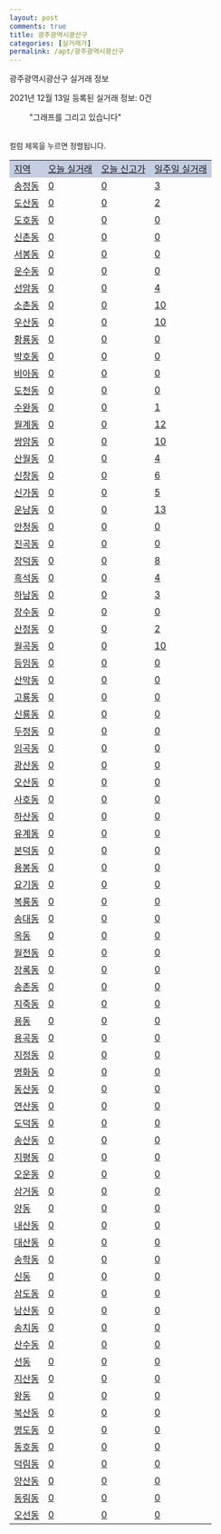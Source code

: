 ```yaml
---
layout: post
comments: true
title: 광주광역시광산구
categories: [실거래가]
permalink: /apt/광주광역시광산구
---
```


광주광역시광산구 실거래 정보

2021년 12월 13일 등록된 실거래 정보: 0건

<!--<script async src="https://pagead2.googlesyndication.com/pagead/js/adsbygoogle.js?client=ca-pub-3485438051770037"
 crossorigin="anonymous"></script>-->

<script type="text/javascript">
  google.charts.load('current', {'packages':['corechart']});
  google.charts.setOnLoadCallback(drawChart);

  function drawChart() {
    var data = google.visualization.arrayToDataTable([['거래일', '매매', '전월세', '전매'], ['21-01', 521, 644, 110], ['21-02', 449, 509, 33], ['21-03', 670, 566, 33], ['21-04', 613, 554, 51], ['21-05', 698, 574, 47], ['21-06', 627, 591, 11], ['21-07', 669, 585, 20], ['21-08', 749, 562, 12], ['21-09', 664, 635, 19], ['21-10', 622, 493, 14], ['21-11', 338, 450, 9], ['21-12', 44, 99, 3]]);

    var options = {
      title: '최근 1년간 유형별 거래량 추이',
      legend: { position: 'bottom' }
    };

    setTimeout(function() {
        var chart = new google.visualization.LineChart(document.getElementById('columnchart_material'));
        chart.draw(data, (options));
        document.getElementById('loading').style.display = 'none';
        var dayLabel = (new Date()).getDay();
        if (dayLabel < 2) {
            sorttable.innerSortFunction.apply(document.getElementById('week'), []);
            sorttable.innerSortFunction.apply(document.getElementById('week'), []);        
        }
        else {
            sorttable.innerSortFunction.apply(document.getElementById('today'), []);
            sorttable.innerSortFunction.apply(document.getElementById('today'), []);
        }
    }, 200);

  }
</script>

<div id="loading" style="z-index:20; display: block; margin-left: 35px">"그래프를 그리고 있습니다"</div>
<div id="columnchart_material" style="width: 95%; margin-left: -35px; display: block"></div>
<!--<div style="width: 95%; margin-left: -35px; display: block">
      <script async src="https://pagead2.googlesyndication.com/pagead/js/adsbygoogle.js?client=ca-pub-3485438051770037"
          crossorigin="anonymous"></script>
      <ins class="adsbygoogle"
          style="display:block"
          data-ad-format="fluid"
          data-ad-layout-key="-fb+5w+4e-db+86"
          data-ad-client="ca-pub-3485438051770037"
          data-ad-slot="1827090281"></ins>
      <script>
          (adsbygoogle = window.adsbygoogle || []).push({});
      </script>
</div>-->
<br>

<font size='small' style='font-size: small;'>컬럼 제목을 누르면 정렬됩니다.</font>
<table class="sortable">
  <tr style='background-color: rgba(114, 132, 186,0.4);'>
    <td id="region"><a href="#">지역</a></td>
    <td id="today"><a href="#">오늘 실거래</a></td>
    <td id="today_new"><a href="#">오늘 신고가</a></td>
    <td id="week"><a href="#">일주일 실거래</a></td>
  </tr>

  
  <tr class="item">
    <td><a href="광주광역시광산구송정동">송정동</a></td>
    <td><a href="광주광역시광산구송정동">0</a></td>
    <td><a href="광주광역시광산구송정동">0</a></td>
    <td><a href="광주광역시광산구송정동">3</a></td>
  </tr>
    

  <tr class="item">
    <td><a href="광주광역시광산구도산동">도산동</a></td>
    <td><a href="광주광역시광산구도산동">0</a></td>
    <td><a href="광주광역시광산구도산동">0</a></td>
    <td><a href="광주광역시광산구도산동">2</a></td>
  </tr>
    

  <tr class="item">
    <td><a href="광주광역시광산구도호동">도호동</a></td>
    <td><a href="광주광역시광산구도호동">0</a></td>
    <td><a href="광주광역시광산구도호동">0</a></td>
    <td><a href="광주광역시광산구도호동">0</a></td>
  </tr>
    

  <tr class="item">
    <td><a href="광주광역시광산구신촌동">신촌동</a></td>
    <td><a href="광주광역시광산구신촌동">0</a></td>
    <td><a href="광주광역시광산구신촌동">0</a></td>
    <td><a href="광주광역시광산구신촌동">0</a></td>
  </tr>
    

  <tr class="item">
    <td><a href="광주광역시광산구서봉동">서봉동</a></td>
    <td><a href="광주광역시광산구서봉동">0</a></td>
    <td><a href="광주광역시광산구서봉동">0</a></td>
    <td><a href="광주광역시광산구서봉동">0</a></td>
  </tr>
    

  <tr class="item">
    <td><a href="광주광역시광산구운수동">운수동</a></td>
    <td><a href="광주광역시광산구운수동">0</a></td>
    <td><a href="광주광역시광산구운수동">0</a></td>
    <td><a href="광주광역시광산구운수동">0</a></td>
  </tr>
    

  <tr class="item">
    <td><a href="광주광역시광산구선암동">선암동</a></td>
    <td><a href="광주광역시광산구선암동">0</a></td>
    <td><a href="광주광역시광산구선암동">0</a></td>
    <td><a href="광주광역시광산구선암동">4</a></td>
  </tr>
    

  <tr class="item">
    <td><a href="광주광역시광산구소촌동">소촌동</a></td>
    <td><a href="광주광역시광산구소촌동">0</a></td>
    <td><a href="광주광역시광산구소촌동">0</a></td>
    <td><a href="광주광역시광산구소촌동">10</a></td>
  </tr>
    

  <tr class="item">
    <td><a href="광주광역시광산구우산동">우산동</a></td>
    <td><a href="광주광역시광산구우산동">0</a></td>
    <td><a href="광주광역시광산구우산동">0</a></td>
    <td><a href="광주광역시광산구우산동">10</a></td>
  </tr>
    

  <tr class="item">
    <td><a href="광주광역시광산구황룡동">황룡동</a></td>
    <td><a href="광주광역시광산구황룡동">0</a></td>
    <td><a href="광주광역시광산구황룡동">0</a></td>
    <td><a href="광주광역시광산구황룡동">0</a></td>
  </tr>
    

  <tr class="item">
    <td><a href="광주광역시광산구박호동">박호동</a></td>
    <td><a href="광주광역시광산구박호동">0</a></td>
    <td><a href="광주광역시광산구박호동">0</a></td>
    <td><a href="광주광역시광산구박호동">0</a></td>
  </tr>
    

  <tr class="item">
    <td><a href="광주광역시광산구비아동">비아동</a></td>
    <td><a href="광주광역시광산구비아동">0</a></td>
    <td><a href="광주광역시광산구비아동">0</a></td>
    <td><a href="광주광역시광산구비아동">0</a></td>
  </tr>
    

  <tr class="item">
    <td><a href="광주광역시광산구도천동">도천동</a></td>
    <td><a href="광주광역시광산구도천동">0</a></td>
    <td><a href="광주광역시광산구도천동">0</a></td>
    <td><a href="광주광역시광산구도천동">0</a></td>
  </tr>
    

  <tr class="item">
    <td><a href="광주광역시광산구수완동">수완동</a></td>
    <td><a href="광주광역시광산구수완동">0</a></td>
    <td><a href="광주광역시광산구수완동">0</a></td>
    <td><a href="광주광역시광산구수완동">1</a></td>
  </tr>
    

  <tr class="item">
    <td><a href="광주광역시광산구월계동">월계동</a></td>
    <td><a href="광주광역시광산구월계동">0</a></td>
    <td><a href="광주광역시광산구월계동">0</a></td>
    <td><a href="광주광역시광산구월계동">12</a></td>
  </tr>
    

  <tr class="item">
    <td><a href="광주광역시광산구쌍암동">쌍암동</a></td>
    <td><a href="광주광역시광산구쌍암동">0</a></td>
    <td><a href="광주광역시광산구쌍암동">0</a></td>
    <td><a href="광주광역시광산구쌍암동">10</a></td>
  </tr>
    

  <tr class="item">
    <td><a href="광주광역시광산구산월동">산월동</a></td>
    <td><a href="광주광역시광산구산월동">0</a></td>
    <td><a href="광주광역시광산구산월동">0</a></td>
    <td><a href="광주광역시광산구산월동">4</a></td>
  </tr>
    

  <tr class="item">
    <td><a href="광주광역시광산구신창동">신창동</a></td>
    <td><a href="광주광역시광산구신창동">0</a></td>
    <td><a href="광주광역시광산구신창동">0</a></td>
    <td><a href="광주광역시광산구신창동">6</a></td>
  </tr>
    

  <tr class="item">
    <td><a href="광주광역시광산구신가동">신가동</a></td>
    <td><a href="광주광역시광산구신가동">0</a></td>
    <td><a href="광주광역시광산구신가동">0</a></td>
    <td><a href="광주광역시광산구신가동">5</a></td>
  </tr>
    

  <tr class="item">
    <td><a href="광주광역시광산구운남동">운남동</a></td>
    <td><a href="광주광역시광산구운남동">0</a></td>
    <td><a href="광주광역시광산구운남동">0</a></td>
    <td><a href="광주광역시광산구운남동">13</a></td>
  </tr>
    

  <tr class="item">
    <td><a href="광주광역시광산구안청동">안청동</a></td>
    <td><a href="광주광역시광산구안청동">0</a></td>
    <td><a href="광주광역시광산구안청동">0</a></td>
    <td><a href="광주광역시광산구안청동">0</a></td>
  </tr>
    

  <tr class="item">
    <td><a href="광주광역시광산구진곡동">진곡동</a></td>
    <td><a href="광주광역시광산구진곡동">0</a></td>
    <td><a href="광주광역시광산구진곡동">0</a></td>
    <td><a href="광주광역시광산구진곡동">0</a></td>
  </tr>
    

  <tr class="item">
    <td><a href="광주광역시광산구장덕동">장덕동</a></td>
    <td><a href="광주광역시광산구장덕동">0</a></td>
    <td><a href="광주광역시광산구장덕동">0</a></td>
    <td><a href="광주광역시광산구장덕동">8</a></td>
  </tr>
    

  <tr class="item">
    <td><a href="광주광역시광산구흑석동">흑석동</a></td>
    <td><a href="광주광역시광산구흑석동">0</a></td>
    <td><a href="광주광역시광산구흑석동">0</a></td>
    <td><a href="광주광역시광산구흑석동">4</a></td>
  </tr>
    

  <tr class="item">
    <td><a href="광주광역시광산구하남동">하남동</a></td>
    <td><a href="광주광역시광산구하남동">0</a></td>
    <td><a href="광주광역시광산구하남동">0</a></td>
    <td><a href="광주광역시광산구하남동">3</a></td>
  </tr>
    

  <tr class="item">
    <td><a href="광주광역시광산구장수동">장수동</a></td>
    <td><a href="광주광역시광산구장수동">0</a></td>
    <td><a href="광주광역시광산구장수동">0</a></td>
    <td><a href="광주광역시광산구장수동">0</a></td>
  </tr>
    

  <tr class="item">
    <td><a href="광주광역시광산구산정동">산정동</a></td>
    <td><a href="광주광역시광산구산정동">0</a></td>
    <td><a href="광주광역시광산구산정동">0</a></td>
    <td><a href="광주광역시광산구산정동">2</a></td>
  </tr>
    

  <tr class="item">
    <td><a href="광주광역시광산구월곡동">월곡동</a></td>
    <td><a href="광주광역시광산구월곡동">0</a></td>
    <td><a href="광주광역시광산구월곡동">0</a></td>
    <td><a href="광주광역시광산구월곡동">10</a></td>
  </tr>
    

  <tr class="item">
    <td><a href="광주광역시광산구등임동">등임동</a></td>
    <td><a href="광주광역시광산구등임동">0</a></td>
    <td><a href="광주광역시광산구등임동">0</a></td>
    <td><a href="광주광역시광산구등임동">0</a></td>
  </tr>
    

  <tr class="item">
    <td><a href="광주광역시광산구산막동">산막동</a></td>
    <td><a href="광주광역시광산구산막동">0</a></td>
    <td><a href="광주광역시광산구산막동">0</a></td>
    <td><a href="광주광역시광산구산막동">0</a></td>
  </tr>
    

  <tr class="item">
    <td><a href="광주광역시광산구고룡동">고룡동</a></td>
    <td><a href="광주광역시광산구고룡동">0</a></td>
    <td><a href="광주광역시광산구고룡동">0</a></td>
    <td><a href="광주광역시광산구고룡동">0</a></td>
  </tr>
    

  <tr class="item">
    <td><a href="광주광역시광산구신룡동">신룡동</a></td>
    <td><a href="광주광역시광산구신룡동">0</a></td>
    <td><a href="광주광역시광산구신룡동">0</a></td>
    <td><a href="광주광역시광산구신룡동">0</a></td>
  </tr>
    

  <tr class="item">
    <td><a href="광주광역시광산구두정동">두정동</a></td>
    <td><a href="광주광역시광산구두정동">0</a></td>
    <td><a href="광주광역시광산구두정동">0</a></td>
    <td><a href="광주광역시광산구두정동">0</a></td>
  </tr>
    

  <tr class="item">
    <td><a href="광주광역시광산구임곡동">임곡동</a></td>
    <td><a href="광주광역시광산구임곡동">0</a></td>
    <td><a href="광주광역시광산구임곡동">0</a></td>
    <td><a href="광주광역시광산구임곡동">0</a></td>
  </tr>
    

  <tr class="item">
    <td><a href="광주광역시광산구광산동">광산동</a></td>
    <td><a href="광주광역시광산구광산동">0</a></td>
    <td><a href="광주광역시광산구광산동">0</a></td>
    <td><a href="광주광역시광산구광산동">0</a></td>
  </tr>
    

  <tr class="item">
    <td><a href="광주광역시광산구오산동">오산동</a></td>
    <td><a href="광주광역시광산구오산동">0</a></td>
    <td><a href="광주광역시광산구오산동">0</a></td>
    <td><a href="광주광역시광산구오산동">0</a></td>
  </tr>
    

  <tr class="item">
    <td><a href="광주광역시광산구사호동">사호동</a></td>
    <td><a href="광주광역시광산구사호동">0</a></td>
    <td><a href="광주광역시광산구사호동">0</a></td>
    <td><a href="광주광역시광산구사호동">0</a></td>
  </tr>
    

  <tr class="item">
    <td><a href="광주광역시광산구하산동">하산동</a></td>
    <td><a href="광주광역시광산구하산동">0</a></td>
    <td><a href="광주광역시광산구하산동">0</a></td>
    <td><a href="광주광역시광산구하산동">0</a></td>
  </tr>
    

  <tr class="item">
    <td><a href="광주광역시광산구유계동">유계동</a></td>
    <td><a href="광주광역시광산구유계동">0</a></td>
    <td><a href="광주광역시광산구유계동">0</a></td>
    <td><a href="광주광역시광산구유계동">0</a></td>
  </tr>
    

  <tr class="item">
    <td><a href="광주광역시광산구본덕동">본덕동</a></td>
    <td><a href="광주광역시광산구본덕동">0</a></td>
    <td><a href="광주광역시광산구본덕동">0</a></td>
    <td><a href="광주광역시광산구본덕동">0</a></td>
  </tr>
    

  <tr class="item">
    <td><a href="광주광역시광산구용봉동">용봉동</a></td>
    <td><a href="광주광역시광산구용봉동">0</a></td>
    <td><a href="광주광역시광산구용봉동">0</a></td>
    <td><a href="광주광역시광산구용봉동">0</a></td>
  </tr>
    

  <tr class="item">
    <td><a href="광주광역시광산구요기동">요기동</a></td>
    <td><a href="광주광역시광산구요기동">0</a></td>
    <td><a href="광주광역시광산구요기동">0</a></td>
    <td><a href="광주광역시광산구요기동">0</a></td>
  </tr>
    

  <tr class="item">
    <td><a href="광주광역시광산구복룡동">복룡동</a></td>
    <td><a href="광주광역시광산구복룡동">0</a></td>
    <td><a href="광주광역시광산구복룡동">0</a></td>
    <td><a href="광주광역시광산구복룡동">0</a></td>
  </tr>
    

  <tr class="item">
    <td><a href="광주광역시광산구송대동">송대동</a></td>
    <td><a href="광주광역시광산구송대동">0</a></td>
    <td><a href="광주광역시광산구송대동">0</a></td>
    <td><a href="광주광역시광산구송대동">0</a></td>
  </tr>
    

  <tr class="item">
    <td><a href="광주광역시광산구옥동">옥동</a></td>
    <td><a href="광주광역시광산구옥동">0</a></td>
    <td><a href="광주광역시광산구옥동">0</a></td>
    <td><a href="광주광역시광산구옥동">0</a></td>
  </tr>
    

  <tr class="item">
    <td><a href="광주광역시광산구월전동">월전동</a></td>
    <td><a href="광주광역시광산구월전동">0</a></td>
    <td><a href="광주광역시광산구월전동">0</a></td>
    <td><a href="광주광역시광산구월전동">0</a></td>
  </tr>
    

  <tr class="item">
    <td><a href="광주광역시광산구장록동">장록동</a></td>
    <td><a href="광주광역시광산구장록동">0</a></td>
    <td><a href="광주광역시광산구장록동">0</a></td>
    <td><a href="광주광역시광산구장록동">0</a></td>
  </tr>
    

  <tr class="item">
    <td><a href="광주광역시광산구송촌동">송촌동</a></td>
    <td><a href="광주광역시광산구송촌동">0</a></td>
    <td><a href="광주광역시광산구송촌동">0</a></td>
    <td><a href="광주광역시광산구송촌동">0</a></td>
  </tr>
    

  <tr class="item">
    <td><a href="광주광역시광산구지죽동">지죽동</a></td>
    <td><a href="광주광역시광산구지죽동">0</a></td>
    <td><a href="광주광역시광산구지죽동">0</a></td>
    <td><a href="광주광역시광산구지죽동">0</a></td>
  </tr>
    

  <tr class="item">
    <td><a href="광주광역시광산구용동">용동</a></td>
    <td><a href="광주광역시광산구용동">0</a></td>
    <td><a href="광주광역시광산구용동">0</a></td>
    <td><a href="광주광역시광산구용동">0</a></td>
  </tr>
    

  <tr class="item">
    <td><a href="광주광역시광산구용곡동">용곡동</a></td>
    <td><a href="광주광역시광산구용곡동">0</a></td>
    <td><a href="광주광역시광산구용곡동">0</a></td>
    <td><a href="광주광역시광산구용곡동">0</a></td>
  </tr>
    

  <tr class="item">
    <td><a href="광주광역시광산구지정동">지정동</a></td>
    <td><a href="광주광역시광산구지정동">0</a></td>
    <td><a href="광주광역시광산구지정동">0</a></td>
    <td><a href="광주광역시광산구지정동">0</a></td>
  </tr>
    

  <tr class="item">
    <td><a href="광주광역시광산구명화동">명화동</a></td>
    <td><a href="광주광역시광산구명화동">0</a></td>
    <td><a href="광주광역시광산구명화동">0</a></td>
    <td><a href="광주광역시광산구명화동">0</a></td>
  </tr>
    

  <tr class="item">
    <td><a href="광주광역시광산구동산동">동산동</a></td>
    <td><a href="광주광역시광산구동산동">0</a></td>
    <td><a href="광주광역시광산구동산동">0</a></td>
    <td><a href="광주광역시광산구동산동">0</a></td>
  </tr>
    

  <tr class="item">
    <td><a href="광주광역시광산구연산동">연산동</a></td>
    <td><a href="광주광역시광산구연산동">0</a></td>
    <td><a href="광주광역시광산구연산동">0</a></td>
    <td><a href="광주광역시광산구연산동">0</a></td>
  </tr>
    

  <tr class="item">
    <td><a href="광주광역시광산구도덕동">도덕동</a></td>
    <td><a href="광주광역시광산구도덕동">0</a></td>
    <td><a href="광주광역시광산구도덕동">0</a></td>
    <td><a href="광주광역시광산구도덕동">0</a></td>
  </tr>
    

  <tr class="item">
    <td><a href="광주광역시광산구송산동">송산동</a></td>
    <td><a href="광주광역시광산구송산동">0</a></td>
    <td><a href="광주광역시광산구송산동">0</a></td>
    <td><a href="광주광역시광산구송산동">0</a></td>
  </tr>
    

  <tr class="item">
    <td><a href="광주광역시광산구지평동">지평동</a></td>
    <td><a href="광주광역시광산구지평동">0</a></td>
    <td><a href="광주광역시광산구지평동">0</a></td>
    <td><a href="광주광역시광산구지평동">0</a></td>
  </tr>
    

  <tr class="item">
    <td><a href="광주광역시광산구오운동">오운동</a></td>
    <td><a href="광주광역시광산구오운동">0</a></td>
    <td><a href="광주광역시광산구오운동">0</a></td>
    <td><a href="광주광역시광산구오운동">0</a></td>
  </tr>
    

  <tr class="item">
    <td><a href="광주광역시광산구삼거동">삼거동</a></td>
    <td><a href="광주광역시광산구삼거동">0</a></td>
    <td><a href="광주광역시광산구삼거동">0</a></td>
    <td><a href="광주광역시광산구삼거동">0</a></td>
  </tr>
    

  <tr class="item">
    <td><a href="광주광역시광산구양동">양동</a></td>
    <td><a href="광주광역시광산구양동">0</a></td>
    <td><a href="광주광역시광산구양동">0</a></td>
    <td><a href="광주광역시광산구양동">0</a></td>
  </tr>
    

  <tr class="item">
    <td><a href="광주광역시광산구내산동">내산동</a></td>
    <td><a href="광주광역시광산구내산동">0</a></td>
    <td><a href="광주광역시광산구내산동">0</a></td>
    <td><a href="광주광역시광산구내산동">0</a></td>
  </tr>
    

  <tr class="item">
    <td><a href="광주광역시광산구대산동">대산동</a></td>
    <td><a href="광주광역시광산구대산동">0</a></td>
    <td><a href="광주광역시광산구대산동">0</a></td>
    <td><a href="광주광역시광산구대산동">0</a></td>
  </tr>
    

  <tr class="item">
    <td><a href="광주광역시광산구송학동">송학동</a></td>
    <td><a href="광주광역시광산구송학동">0</a></td>
    <td><a href="광주광역시광산구송학동">0</a></td>
    <td><a href="광주광역시광산구송학동">0</a></td>
  </tr>
    

  <tr class="item">
    <td><a href="광주광역시광산구신동">신동</a></td>
    <td><a href="광주광역시광산구신동">0</a></td>
    <td><a href="광주광역시광산구신동">0</a></td>
    <td><a href="광주광역시광산구신동">0</a></td>
  </tr>
    

  <tr class="item">
    <td><a href="광주광역시광산구삼도동">삼도동</a></td>
    <td><a href="광주광역시광산구삼도동">0</a></td>
    <td><a href="광주광역시광산구삼도동">0</a></td>
    <td><a href="광주광역시광산구삼도동">0</a></td>
  </tr>
    

  <tr class="item">
    <td><a href="광주광역시광산구남산동">남산동</a></td>
    <td><a href="광주광역시광산구남산동">0</a></td>
    <td><a href="광주광역시광산구남산동">0</a></td>
    <td><a href="광주광역시광산구남산동">0</a></td>
  </tr>
    

  <tr class="item">
    <td><a href="광주광역시광산구송치동">송치동</a></td>
    <td><a href="광주광역시광산구송치동">0</a></td>
    <td><a href="광주광역시광산구송치동">0</a></td>
    <td><a href="광주광역시광산구송치동">0</a></td>
  </tr>
    

  <tr class="item">
    <td><a href="광주광역시광산구산수동">산수동</a></td>
    <td><a href="광주광역시광산구산수동">0</a></td>
    <td><a href="광주광역시광산구산수동">0</a></td>
    <td><a href="광주광역시광산구산수동">0</a></td>
  </tr>
    

  <tr class="item">
    <td><a href="광주광역시광산구선동">선동</a></td>
    <td><a href="광주광역시광산구선동">0</a></td>
    <td><a href="광주광역시광산구선동">0</a></td>
    <td><a href="광주광역시광산구선동">0</a></td>
  </tr>
    

  <tr class="item">
    <td><a href="광주광역시광산구지산동">지산동</a></td>
    <td><a href="광주광역시광산구지산동">0</a></td>
    <td><a href="광주광역시광산구지산동">0</a></td>
    <td><a href="광주광역시광산구지산동">0</a></td>
  </tr>
    

  <tr class="item">
    <td><a href="광주광역시광산구왕동">왕동</a></td>
    <td><a href="광주광역시광산구왕동">0</a></td>
    <td><a href="광주광역시광산구왕동">0</a></td>
    <td><a href="광주광역시광산구왕동">0</a></td>
  </tr>
    

  <tr class="item">
    <td><a href="광주광역시광산구북산동">북산동</a></td>
    <td><a href="광주광역시광산구북산동">0</a></td>
    <td><a href="광주광역시광산구북산동">0</a></td>
    <td><a href="광주광역시광산구북산동">0</a></td>
  </tr>
    

  <tr class="item">
    <td><a href="광주광역시광산구명도동">명도동</a></td>
    <td><a href="광주광역시광산구명도동">0</a></td>
    <td><a href="광주광역시광산구명도동">0</a></td>
    <td><a href="광주광역시광산구명도동">0</a></td>
  </tr>
    

  <tr class="item">
    <td><a href="광주광역시광산구동호동">동호동</a></td>
    <td><a href="광주광역시광산구동호동">0</a></td>
    <td><a href="광주광역시광산구동호동">0</a></td>
    <td><a href="광주광역시광산구동호동">0</a></td>
  </tr>
    

  <tr class="item">
    <td><a href="광주광역시광산구덕림동">덕림동</a></td>
    <td><a href="광주광역시광산구덕림동">0</a></td>
    <td><a href="광주광역시광산구덕림동">0</a></td>
    <td><a href="광주광역시광산구덕림동">0</a></td>
  </tr>
    

  <tr class="item">
    <td><a href="광주광역시광산구양산동">양산동</a></td>
    <td><a href="광주광역시광산구양산동">0</a></td>
    <td><a href="광주광역시광산구양산동">0</a></td>
    <td><a href="광주광역시광산구양산동">0</a></td>
  </tr>
    

  <tr class="item">
    <td><a href="광주광역시광산구동림동">동림동</a></td>
    <td><a href="광주광역시광산구동림동">0</a></td>
    <td><a href="광주광역시광산구동림동">0</a></td>
    <td><a href="광주광역시광산구동림동">0</a></td>
  </tr>
    

  <tr class="item">
    <td><a href="광주광역시광산구오선동">오선동</a></td>
    <td><a href="광주광역시광산구오선동">0</a></td>
    <td><a href="광주광역시광산구오선동">0</a></td>
    <td><a href="광주광역시광산구오선동">0</a></td>
  </tr>
    


</table>


    